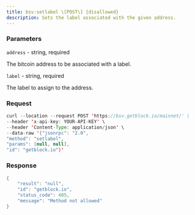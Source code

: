 ```yaml
---
title: bsv:setlabel \[POST\] {disallowed}
description: Sets the label associated with the given address.
---
```


### Parameters


`address` - string, required

The bitcoin address to be associated with a label.

`label` - string, required

The label to assign to the address.

### Request

``` java
curl --location --request POST 'https://bsv.getblock.io/mainnet/' \ 
--header 'x-api-key: YOUR-API-KEY' \ 
--header 'Content-Type: application/json' \ 
--data-raw '{"jsonrpc": "2.0",
"method": "setlabel",
"params": [null, null],
"id": "getblock.io"}'
```

###  Response

``` java
{
    "result": "null",
    "id": "getblock.io",
    "status_code": 405,
    "message": "Method not allowed"
}
```

